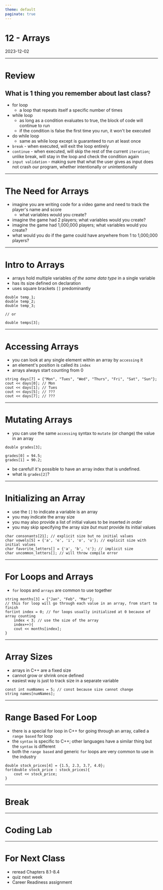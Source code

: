 ```yaml
---
theme: default
paginate: true
---
```


# 12 - Arrays
2023-12-02

---

# Review
## What is 1 thing you remember about last class?

- for loop
  - a loop that repeats itself a specific number of times
- while loop
  - as long as a condition evaluates to true, the block of code will continue to run
  - if the condition is false the first time you run, it won't be executed
- do while loop
  - same as while loop except is guaranteed to run at least once
- `break` - when executed, will exit the loop entirely
- `continue` - when executed, will skip the rest of the current `iteration`; unlike break, will stay in the loop and check the condition again
- `input validation` - making sure that what the user gives as input does not crash our program, whether intentionally or unintentionally

---

# The Need for Arrays

- imagine you are writing code for a video game and need to track the player's name and score
  - what variables would you create?
- imagine the game had 2 players; what variables would you create?
- imagine the game had 1,000,000 players; what variables would you create?
- what would you do if the game could have anywhere from 1 to 1,000,000 players?

---

# Intro to Arrays

- arrays hold multiple variables *of the same data type* in a single variable
- has its size defined on declaration
- uses square brackets `[]` predominantly

```
double temp_1;
double temp_2;
double temp_3;

// or

double temps[3];
```

---

# Accessing Arrays

- you can look at any single element within an array by `accessing` it
- an element's position is called its `index`
- arrays always start counting from 0

```
string days[7] = {"Mon", "Tues", "Wed", "Thurs", "Fri", "Sat", "Sun"};
cout << days[0]; // Mon
cout << days[1]; // Tues
cout << days[5]; // ???
cout << days[7]; // ???
```

---

# Mutating Arrays

- you can use the same `accessing` syntax to `mutate` (or change) the value in an array
```
double grades[3];

grades[0] = 94.5;
grades[1] = 90.2;
```

- be careful! it's possible to have an array index that is undefined.
- what is `grades[2]`?

---

# Initializing an Array

- use the `[]` to indicate a variable is an array
- you may indicate the array size
- you may also provide a list of initial values to be inserted *in order*
- you may skip specifying the array size *but must* provide its initial values

```
char consonants[21]; // explicit size but no initial values
char vowels[5] = {'a', 'e', 'i', 'o', 'u'}; // explicit size with initial values
char favorite_letters[] = {'a', 'b', 'c'}; // implicit size
char uncommon_letters[]; // will throw compile error
```

---

# For Loops and Arrays

- `for` loops and `arrays` are common to use together

```
string months[3] = {"Jan", "Feb", "Mar"};
// this for loop will go through each value in an array, from start to finish
for(int index = 0; // for loops usually initialized at 0 because of array counting
	index < 3; // use the size of the array
	index++){
	cout << months[index];
}
```

---

# Array Sizes

- arrays in C++ are a fixed size
- cannot grow or shrink once defined
- easiest way is just to track size in a separate variable

```
const int numNames = 5; // const because size cannot change
string names[numNames];
```

---

# Range Based For Loop

- there is a special for loop in C++ for going through an array, called a `range based` for loop
- the `syntax` is specific to C++; other languages have a similar thing but the `syntax` is different
- both the `range based` and generic `for` loops are very common to use in the industry

```
double stock_prices[4] = {1.5, 2.3, 3.7, 4.0};
for(double stock_price : stock_prices){
	cout << stock_price;
}
```

---

# Break

---

# Coding Lab

---

# For Next Class

- reread Chapters 8.1-8.4
- quiz next week
- Career Readiness assignment
